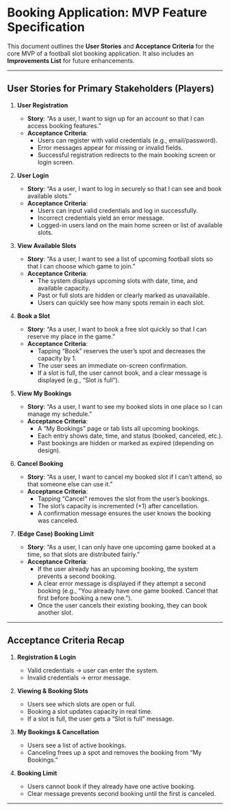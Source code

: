 # Booking Application: MVP Feature Specification

This document outlines the **User Stories** and **Acceptance Criteria** for the core MVP of a football slot booking application. It also includes an **Improvements List** for future enhancements.




---

## User Stories for Primary Stakeholders (Players)

1. **User Registration**  
   - **Story**: “As a user, I want to sign up for an account so that I can access booking features.”  
   - **Acceptance Criteria**:  
     - Users can register with valid credentials (e.g., email/password).  
     - Error messages appear for missing or invalid fields.  
     - Successful registration redirects to the main booking screen or login screen.

2. **User Login**  
   - **Story**: “As a user, I want to log in securely so that I can see and book available slots.”  
   - **Acceptance Criteria**:  
     - Users can input valid credentials and log in successfully.  
     - Incorrect credentials yield an error message.  
     - Logged-in users land on the main home screen or list of available slots.

3. **View Available Slots**  
   - **Story**: “As a user, I want to see a list of upcoming football slots so that I can choose which game to join.”  
   - **Acceptance Criteria**:  
     - The system displays upcoming slots with date, time, and available capacity.  
     - Past or full slots are hidden or clearly marked as unavailable.  
     - Users can quickly see how many spots remain in each slot.

4. **Book a Slot**  
   - **Story**: “As a user, I want to book a free slot quickly so that I can reserve my place in the game.”  
   - **Acceptance Criteria**:  
     - Tapping “Book” reserves the user’s spot and decreases the capacity by 1.  
     - The user sees an immediate on-screen confirmation.  
     - If a slot is full, the user cannot book, and a clear message is displayed (e.g., “Slot is full”).

5. **View My Bookings**  
   - **Story**: “As a user, I want to see my booked slots in one place so I can manage my schedule.”  
   - **Acceptance Criteria**:  
     - A “My Bookings” page or tab lists all upcoming bookings.  
     - Each entry shows date, time, and status (booked, canceled, etc.).  
     - Past bookings are hidden or marked as expired (depending on design).

6. **Cancel Booking**  
   - **Story**: “As a user, I want to cancel my booked slot if I can’t attend, so that someone else can use it.”  
   - **Acceptance Criteria**:  
     - Tapping “Cancel” removes the slot from the user’s bookings.  
     - The slot’s capacity is incremented (+1) after cancellation.  
     - A confirmation message ensures the user knows the booking was canceled.

7. **(Edge Case) Booking Limit**  
   - **Story**: “As a user, I can only have one upcoming game booked at a time, so that slots are distributed fairly.”  
   - **Acceptance Criteria**:  
     - If the user already has an upcoming booking, the system prevents a second booking.  
     - A clear error message is displayed if they attempt a second booking (e.g., “You already have one game booked. Cancel that first before booking a new one.”).  
     - Once the user cancels their existing booking, they can book another slot.

---

## Acceptance Criteria Recap

1. **Registration & Login**  
   - Valid credentials → user can enter the system.  
   - Invalid credentials → error message.

2. **Viewing & Booking Slots**  
   - Users see which slots are open or full.  
   - Booking a slot updates capacity in real time.  
   - If a slot is full, the user gets a “Slot is full” message.

3. **My Bookings & Cancellation**  
   - Users see a list of active bookings.  
   - Canceling frees up a spot and removes the booking from “My Bookings.”

4. **Booking Limit**  
   - Users cannot book if they already have one active booking.  
   - Clear message prevents second booking until the first is canceled.

---